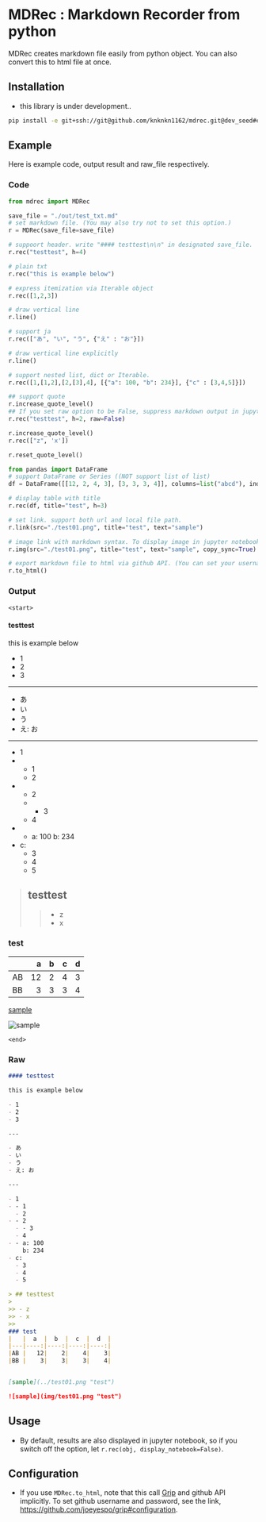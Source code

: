 # MDRec : Markdown Recorder from python

MDRec creates markdown file easily from python object.
You can also convert this to html file at once.

## Installation

+ this library is under development..

```bash
pip install -e git+ssh://git@github.com/knknkn1162/mdrec.git@dev_seed#egg=mdrec-0.1dev
```

## Example

Here is example code, output result and raw_file respectively.

### Code

```python
from mdrec import MDRec

save_file = "./out/test_txt.md"
# set markdown file. (You may also try not to set this option.)
r = MDRec(save_file=save_file)

# suppoort header. write "#### testtest\n\n" in designated save_file.
r.rec("testtest", h=4)

# plain txt
r.rec("this is example below")

# express itemization via Iterable object
r.rec([1,2,3])

# draw vertical line
r.line()

# support ja
r.rec(["あ", "い", "う", {"え" : "お"}])

# draw vertical line explicitly
r.line()

# support nested list, dict or Iterable. 
r.rec([1,[1,2],[2,[3],4], [{"a": 100, "b": 234}], {"c" : [3,4,5]}])

## support quote
r.increase_quote_level()
## If you set raw option to be False, suppress markdown output in jupyter notebook.
r.rec("testtest", h=2, raw=False)

r.increase_quote_level()
r.rec(["z", 'x'])

r.reset_quote_level()

from pandas import DataFrame
# support DataFrame or Series ((NOT support list of list)
df = DataFrame([[12, 2, 4, 3], [3, 3, 3, 4]], columns=list("abcd"), index=["AB", "BB"])

# display table with title
r.rec(df, title="test", h=3)

# set link. support both url and local file path.
r.link(src="./test01.png", title="test", text="sample")

# image link with markdown syntax. To display image in jupyter notebook syncronously, set copy_sync=True
r.img(src="./test01.png", title="test", text="sample", copy_sync=True)

# export markdown file to html via github API. (You can set your username and password in ~/.grip/settings.py.)
r.to_html()
```

### Output

`<start>`

#### testtest

this is example below

- 1
- 2
- 3

---

- あ
- い
- う
- え: お

---

- 1
- - 1
  - 2
- - 2
  - - 3
  - 4
- - a: 100
    b: 234
- c:
  - 3
  - 4
  - 5

> ## testtest
> 
>> - z
>> - x
>> 
### test
|   |  a  |  b  |  c  |  d  |
|---|----:|----:|----:|----:|
|AB |   12|    2|    4|    3|
|BB |    3|    3|    3|    4|


[sample](../test01.png "test")

![sample](img/test01.png "test")



`<end>`

### Raw 

```markdown
#### testtest

this is example below

- 1
- 2
- 3

---

- あ
- い
- う
- え: お

---

- 1
- - 1
  - 2
- - 2
  - - 3
  - 4
- - a: 100
    b: 234
- c:
  - 3
  - 4
  - 5

> ## testtest
> 
>> - z
>> - x
>> 
### test
|   |  a  |  b  |  c  |  d  |
|---|----:|----:|----:|----:|
|AB |   12|    2|    4|    3|
|BB |    3|    3|    3|    4|


[sample](../test01.png "test")

![sample](img/test01.png "test")
```

## Usage

+ By default, results are also displayed in jupyter notebook, so if you switch off the option, let `r.rec(obj, display_notebook=False)`.

## Configuration

+ If you use `MDRec.to_html`, note that this call [Grip](https://github.com/joeyespo/grip) and github API implicitly. To set github username and password, see the link, https://github.com/joeyespo/grip#configuration.

